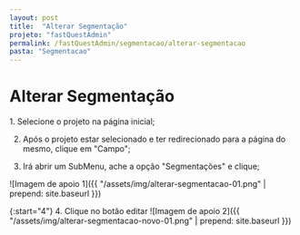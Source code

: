 ```yaml
---
layout: post
title:  "Alterar Segmentação"
projeto: "fastQuestAdmin"
permalink: /fastQuestAdmin/segmentacao/alterar-segmentacao
pasta: "Segmentacao"
---
```

# Alterar Segmentação

<div class="row" markdown="1">
<div class="6u 12u$(small)" markdown="1">
1. Selecione o projeto na página inicial;

2. Após o projeto estar selecionado e ter redirecionado para a página do mesmo, clique em "Campo";

3. Irá abrir um SubMenu, ache a opção "Segmentações" e clique;
</div>
<div class="6u 12u$(small)" markdown="1">
![Imagem de apoio 1]({{ "/assets/img/alterar-segmentacao-01.png" | prepend: site.baseurl }})
</div>                               
</div>

{:start="4"}
4. Clique no botão editar
![Imagem de apoio 2]({{ "/assets/img/alterar-segmentacao-novo-01.png" | prepend: site.baseurl }})
